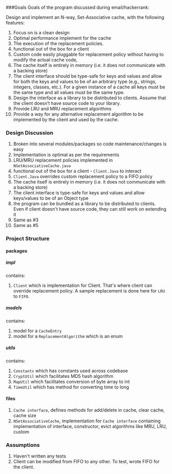 ###Goals
Goals of the program discussed during email/hackerrank:

Design and implement an N-way, Set-Associative cache, with the following features: 
1. Focus on is a clean design 
2. Optimal performance implement for the cache 
3. The execution of the replacement policies.  
4. functional out of the box for a client
5. Custom code easily pluggable for replacement policy without having to modify the actual cache code, 
6. The cache itself is entirely in memory (i.e. it does not communicate with a backing store)
7. The client interface should be type-safe for keys and values and allow for both the keys and values to be of an arbitrary type (e.g., strings, integers, classes, etc.). For a given instance of a cache all keys must be the same type and all values must be the same type.
8. Design the interface as a library to be distributed to clients. Assume that the client doesn’t have source code to your library.
9. Provide LRU and MRU replacement algorithms
10. Provide a way for any alternative replacement algorithm to be implemented by the client and used by the cache.

### Design Discussion
1. Broken into several modules/packages so code maintenance/changes is easy
2. Implementation is optimal as per the requirements
3. LRU/MRU replacement policies implemented in `NSetAssociativeCache.java`
4. functional out of the box for a client - `Client.Java` to interact
5. `Client.Java` overrides custom replacement policy to a FIFO policy
6. The cache itself is entirely in memory (i.e. it does not communicate with a backing store)
7. The client interface is type-safe for keys and values and allow keys/values to be of an Object type
8. the program can be bundled as a library to be distributed to clients. Even if client doesn't have source code, they can still work on extending it
9. Same as #3
10. Same as #5

### Project Structure
#### packages
##### impl 
contains:
 1. `Client` which is implementation for Client. That's where client can override replacement policy. A sample replacement is done here for `LRU` to `FIFO`.

##### models
contains:
 1. model for a `CacheEntry`
 2. model for a `ReplacementAlgorithm` which is an enum

##### utils
contains:
1. `Constants` which has constants used across codebase
2. `CryptUtil` which facilitates MD5 hash algorithm
3. `MapUtil` which facilitates conversion of byte array to int
3. `TimeUtil` which has method for converting time to long

#### files
1. `Cache interface`, defines methods for add/delete in cache, clear cache, cache size  
2. `NSetAssociativeCache`, implementation for `Cache interface` containing implementation of interface, constructor, evict algorithms like MRU, LRU, custom  

### Assumptions
1. Haven't written any tests
2. Client can be modified from FIFO to any other. To test, wrote FIFO for the client. 
